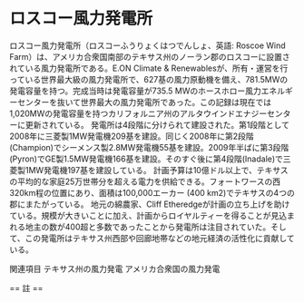 # ロスコー風力発電所

ロスコー風力発電所（ロスコーふうりょくはつでんしょ、英語: Roscoe Wind Farm）は、アメリカ合衆国南部のテキサス州のノーラン郡のロスコーに設置されている風力発電所である。E.ON Climate & Renewablesが、所有・運営を行っている世界最大級の風力発電所で、627基の風力原動機を備え、781.5MWの発電容量を持つ。完成当時は発電容量が735.5 MWのホースホロー風力エネルギーセンターを抜いて世界最大の風力発電所であった。この記録は現在では1,020MWの発電容量を持つカリフォルニア州のアルタウインドエナジーセンターに更新されている。
発電所は4段階に分けられて建設された。第1段階として2008年に三菱製1MW発電機209基を建設。同じく2008年に第2段階(Champion)でシーメンス製2.8MW発電機55基を建設。2009年半ばに第3段階(Pyron)でGE製1.5MW発電機166基を建設。そのすぐ後に第4段階(Inadale)で三菱製1MW発電機197基を建設している。
計画予算は10億ドル以上で、テキサスの平均的な家庭25万世帯分を超える電力を供給できる。フォートワースの西320km程の位置にあり、面積は100,000エーカー (400 km2)でテキサスの4つの郡にまたがっている。
地元の綿農家、Cliff Etheredgeが計画の立ち上げを助けている。規模が大きいことに加え、計画からロイヤルティーを得ることが見込まれる地主の数が400超と多数であったことから発電所は注目されていた。そして、この発電所はテキサス州西部や回廊地帯などの地元経済の活性化に貢献している。

関連項目
テキサス州の風力発電
アメリカ合衆国の風力発電


== 註 ==